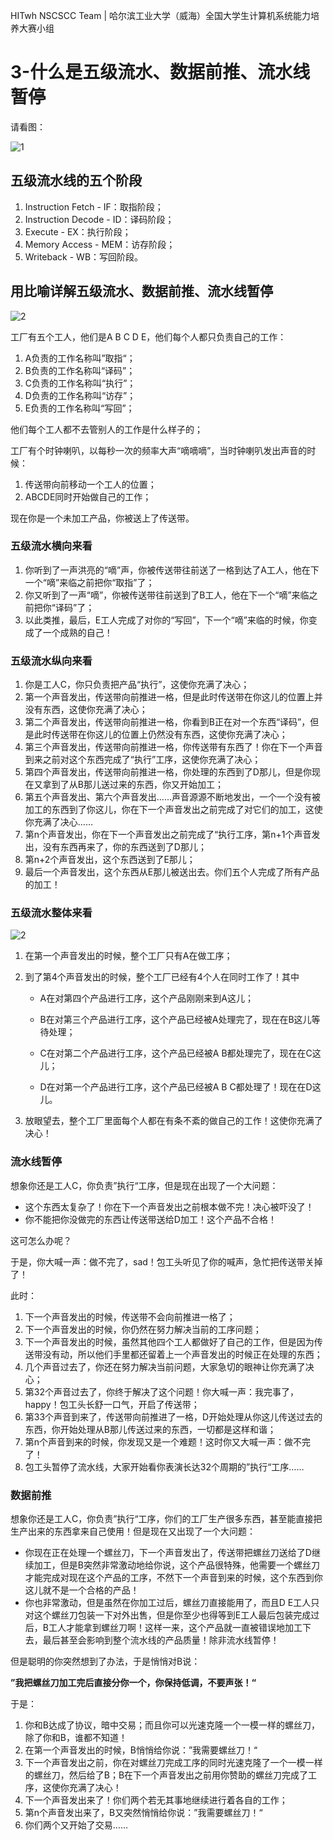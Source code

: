 HITwh NSCSCC Team | 哈尔滨工业大学（威海）全国大学生计算机系统能力培养大赛小组

# 3-什么是五级流水、数据前推、流水线暂停

请看图：

![1](./pic/3/1.png)

## 五级流水线的五个阶段

1. Instruction Fetch - IF：取指阶段；
2. Instruction Decode - ID：译码阶段；
3. Execute - EX：执行阶段；
4. Memory Access - MEM：访存阶段；
5. Writeback - WB：写回阶段。

## 用比喻详解五级流水、数据前推、流水线暂停

![2](./pic/3/1.png)

工厂有五个工人，他们是A B C D E，他们每个人都只负责自己的工作：

1. A负责的工作名称叫”取指“；
2. B负责的工作名称叫“译码”；
3. C负责的工作名称叫“执行”；
4. D负责的工作名称叫“访存”；
5. E负责的工作名称叫“写回”；

他们每个工人都不去管别人的工作是什么样子的；

工厂有个时钟喇叭，以每秒一次的频率大声“嘀嘀嘀”，当时钟喇叭发出声音的时候：

1. 传送带向前移动一个工人的位置；
2. ABCDE同时开始做自己的工作；

现在你是一个未加工产品，你被送上了传送带。

### 五级流水横向来看

1. 你听到了一声洪亮的“嘀”声，你被传送带往前送了一格到达了A工人，他在下一个“嘀”来临之前把你“取指”了；
2. 你又听到了一声“嘀”，你被传送带往前送到了B工人，他在下一个“嘀”来临之前把你“译码”了；
3. 以此类推，最后，E工人完成了对你的“写回”，下一个“嘀”来临的时候，你变成了一个成熟的自己！

### 五级流水纵向来看

1. 你是工人C，你只负责把产品“执行”，这使你充满了决心；
2. 第一个声音发出，传送带向前推进一格，但是此时传送带在你这儿的位置上并没有东西，这使你充满了决心；
3. 第二个声音发出，传送带向前推进一格，你看到B正在对一个东西“译码”，但是此时传送带在你这儿的位置上仍然没有东西，这使你充满了决心；
4. 第三个声音发出，传送带向前推进一格，你传送带有东西了！你在下一个声音到来之前对这个东西完成了“执行”工序，这使你充满了决心；
5. 第四个声音发出，传送带向前推进一格，你处理的东西到了D那儿，但是你现在又拿到了从B那儿送过来的东西，你又开始加工；
6. 第五个声音发出、第六个声音发出……声音源源不断地发出，一个一个没有被加工的东西到了你这儿，你在下一个声音发出之前完成了对它们的加工，这使你充满了决心……
7. 第n个声音发出，你在下一个声音发出之前完成了“执行工序，第n+1个声音发出，没有东西再来了，你的东西送到了D那儿；
8. 第n+2个声音发出，这个东西送到了E那儿；
9. 最后一个声音发出，这个东西从E那儿被送出去。你们五个人完成了所有产品的加工！

### 五级流水整体来看

![2](./pic/3/1.png)

1. 在第一个声音发出的时候，整个工厂只有A在做工序；
2. 到了第4个声音发出的时候，整个工厂已经有4个人在同时工作了！其中

   - A在对第四个产品进行工序，这个产品刚刚来到A这儿；

   - B在对第三个产品进行工序，这个产品已经被A处理完了，现在在B这儿等待处理；

   - C在对第二个产品进行工序，这个产品已经被A B都处理完了，现在在C这儿；

   - D在对第一个产品进行工序，这个产品已经被A B C都处理了！现在在D这儿。
3. 放眼望去，整个工厂里面每个人都在有条不紊的做自己的工作！这使你充满了决心！

### 流水线暂停

想象你还是工人C，你负责”执行“工序，但是现在出现了一个大问题：

- 这个东西太复杂了！你在下一个声音发出之前根本做不完！决心被吓没了！
- 你不能把你没做完的东西让传送带送给D加工！这个产品不合格！

这可怎么办呢？

于是，你大喊一声：做不完了，sad！包工头听见了你的喊声，急忙把传送带关掉了！

此时：

1. 下一个声音发出的时候，传送带不会向前推进一格了；
2. 下一个声音发出的时候，你仍然在努力解决当前的工序问题；
3. 下一个声音发出的时候，虽然其他四个工人都做好了自己的工作，但是因为传送带没有动，所以他们手里都还留着上一个声音发出的时候正在处理的东西；
4. 几个声音过去了，你还在努力解决当前问题，大家急切的眼神让你充满了决心；
5. 第32个声音过去了，你终于解决了这个问题！你大喊一声：我完事了，happy！包工头长舒一口气，开启了传送带；
6. 第33个声音到来了，传送带向前推进了一格，D开始处理从你这儿传送过去的东西，你开始处理从B那儿传送过来的东西，一切都是这样和谐；
7. 第n个声音到来的时候，你发现又是一个难题！这时你又大喊一声：做不完了！
8. 包工头暂停了流水线，大家开始看你表演长达32个周期的”执行“工序……

### 数据前推

想象你还是工人C，你负责”执行“工序，你们的工厂生产很多东西，甚至能直接把生产出来的东西拿来自己使用！但是现在又出现了一个大问题：

- 你现在正在处理一个螺丝刀，下一个声音发出了，传送带把螺丝刀送给了D继续加工，但是B突然非常激动地给你说，这个产品很特殊，他需要一个螺丝刀才能完成对现在这个产品的工序，不然下一个声音到来的时候，这个东西到你这儿就不是一个合格的产品！
- 你也非常激动，但是虽然在你加工过后，螺丝刀直接能用了，而且D E工人只对这个螺丝刀包装一下对外出售，但是你至少也得等到E工人最后包装完成过后，B工人才能拿到螺丝刀啊！这样一来，这个产品就一直被错误地加工下去，最后甚至会影响到整个流水线的产品质量！除非流水线暂停！

但是聪明的你突然想到了办法，于是悄悄对B说：

**”我把螺丝刀加工完后直接分你一个，你保持低调，不要声张！“**

于是：

1. 你和B达成了协议，暗中交易；而且你可以光速克隆一个一模一样的螺丝刀，除了你和B，谁都不知道！
2. 在第一个声音发出的时候，B悄悄给你说：”我需要螺丝刀！“
3. 下一个声音发出之前，你在对螺丝刀完成工序的同时光速克隆了一个一模一样的螺丝刀，然后给了B；B在下一个声音发出之前用你赞助的螺丝刀完成了工序，这使你充满了决心！
4. 下一个声音发出来了！你们两个若无其事地继续进行着各自的工作；
5. 第n个声音发出来了，B又突然悄悄给你说：”我需要螺丝刀！“
6. 你们两个又开始了交易……

